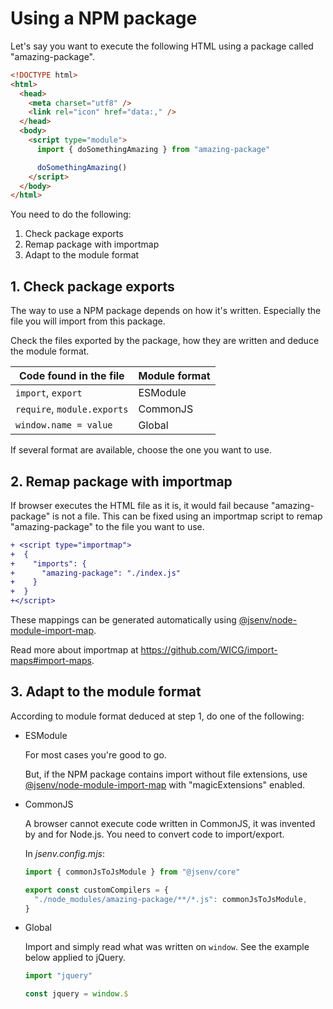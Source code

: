 # Using a NPM package

Let's say you want to execute the following HTML using a package called "amazing-package".

```html
<!DOCTYPE html>
<html>
  <head>
    <meta charset="utf8" />
    <link rel="icon" href="data:," />
  </head>
  <body>
    <script type="module">
      import { doSomethingAmazing } from "amazing-package"

      doSomethingAmazing()
    </script>
  </body>
</html>
```

You need to do the following:

1. Check package exports
2. Remap package with importmap
3. Adapt to the module format

## 1. Check package exports

The way to use a NPM package depends on how it's written. Especially the file you will import from this package.

Check the files exported by the package, how they are written and deduce the module format.

| Code found in the file      | Module format |
| --------------------------- | ------------- |
| `import`, `export`          | ESModule      |
| `require`, `module.exports` | CommonJS      |
| `window.name = value`       | Global        |

If several format are available, choose the one you want to use.

## 2. Remap package with importmap

If browser executes the HTML file as it is, it would fail because "amazing-package" is not a file. This can be fixed using an importmap script to remap "amazing-package" to the file you want to use.

```diff
+ <script type="importmap">
+  {
+    "imports": {
+      "amazing-package": "./index.js"
+    }
+  }
+</script>
```

These mappings can be generated automatically using [@jsenv/node-module-import-map](https://github.com/jsenv/jsenv-node-module-import-map#node-module-import-map).

Read more about importmap at https://github.com/WICG/import-maps#import-maps.

## 3. Adapt to the module format

According to module format deduced at step 1, do one of the following:

- ESModule

  For most cases you're good to go.

  But, if the NPM package contains import without file extensions, use [@jsenv/node-module-import-map](https://github.com/jsenv/jsenv-node-module-import-map#node-module-import-map)
  with "magicExtensions" enabled.

- CommonJS

  A browser cannot execute code written in CommonJS, it was invented by and for Node.js. You need to convert code to import/export.

  In _jsenv.config.mjs_:

  ```js
  import { commonJsToJsModule } from "@jsenv/core"

  export const customCompilers = {
    "./node_modules/amazing-package/**/*.js": commonJsToJsModule,
  }
  ```

- Global

  Import and simply read what was written on `window`. See the example below applied to jQuery.

  ```js
  import "jquery"

  const jquery = window.$
  ```

